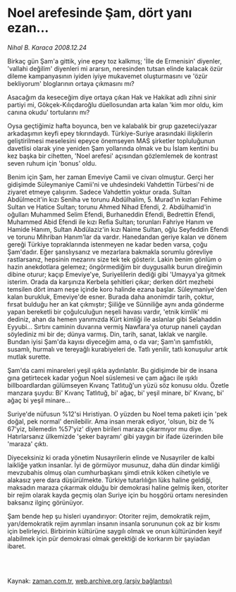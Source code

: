 # Noel arefesinde Şam, dört yanı ezan...

*Nihal B. Karaca 2008.12.24*

<td class="columnist-detail">
<p>Birkaç gün Şam'a gittik, yine epey toz kalkmış; 'İlle de Ermenisin' diyenler, 'vallahi değilim' diyenleri mi ararsın, neresinden tutsan elinde kalacak özür dileme kampanyasının iyiden iyiye  mukavemet oluşturmasını ve 'özür bekliyorum' bloglarının ortaya çıkmasını mı?</p>
<p>
<div id="haberMetinDiv">
<p>Asacağım da keseceğim diye ortaya çıkan Hak ve Hakikat adlı zihni sinir partiyi mi, Gökçek-Kılıçdaroğlu düellosundan arta kalan 'kim mor oldu, kim canına okudu' tortularını mı? 
<p>Oysa geçtiğimiz hafta boyunca, ben ve kalabalık bir grup gazeteci/yazar arkadaşımın keyfi epey tıkırındaydı. Türkiye-Suriye arasındaki ilişkilerin geliştirilmesi meselesini epeyce önemseyen MAS şirketler topluluğunun davetlisi olarak yine yeniden Şam yollarında olmak ve bu İslam kentini bu kez başka bir cihetten, 'Noel arefesi' açısından gözlemlemek de kontrast seven ruhum için 'bonus' oldu. 
<p>Benim için Şam, her zaman Emeviye Camii ve civarı olmuştur. Gerçi her gidişimde Süleymaniye Camii'ni ve uhdesindeki Vahdettin Türbesi'ni de ziyaret etmeye çalışırım. Sadece Vahdettin yoktur orada. Sultan Abdülmecit'in kızı Seniha ve torunu Abdülhalim, 5. Murad'ın kızları Fehime Sultan ve Hatice Sultan; torunu Ahmed Nihad Efendi, 2. Abdülhamid'in oğulları Muhammed Selim Efendi, Burhaneddin Efendi, Bedrettin Efendi, Muhammed Abid Efendi ile kızı Refia Sultan; torunları Fahriye Hanım ve Hamide Hanım, Sultan Abdülaziz'in kızı Naime Sultan, oğlu Seyfeddin Efendi ve torunu Mihriban Hanım'lar da vardır. Hanedandan geriye kalan ve dönem gereği Türkiye topraklarında istenmeyen ne kadar beden varsa, çoğu Şam'dadır. Eğer şanslıysanız ve mezarlara bakmakla sorumlu görevliye rastlarsanız, hepsinin mezarını size tek tek gösterir. Lakin benim gönlüm o hazin anekdotlara gelemez; öngörmediğim bir duygusallık burun direğimin dibine oturur; kaçıp Emeviye'ye, Suriyelilerin dediği gibi 'Umayya'ya gitmek isterim. Orada da karşınıza Kerbela şehitleri çıkar; derken dört mezhebi temsilen dört imam neşe içinde koro halinde ezana başlar. Süleymaniye'den kalan burukluk, Emeviye'de esner. Burada daha anonimdir tarih, çoktur, fırsat bulduğu her an kat çıkmıştır; Şiiliğe ve Sünniliğe aynı anda gönderme yapan bereketli bir çoğulculuğun neşeli havası vardır, 'etnik kimlik' mi dediniz, ahan da hemen yanımızda Kürt kimliği ile aslanlar gibi Selahaddin Eyyubi... Sırtını caminin duvarına vermiş Nawfara'ya oturup naneli çaydan söylediniz mi bir de; dünya varmış. Din, tarih, sanat, laklak ve nargile. Bundan iyisi Şam'da kayısı diyeceğim ama, o da var; Şam'ın şamfıstıklı, susamlı, hurmalı ve tereyağlı kurabiyeleri de. Tatlı yenilir, tatlı konuşulur artık mutlak surette.
<p>Şam'da cami minareleri yeşil ışıkla aydınlatılır. Bu gidişimde bir de insana gına getirtecek kadar yoğun Noel süslemesi ve çam ağacı ile ışıklı billboardlardan gülümseyen Kıvanç Tatlıtuğ'un yüzü söz konusu oldu. Özetle manzara şuydu: Bi' Kıvanç Tatlıtuğ, bi' ağaç, bi' yeşil minare, bi' Kıvanç, bi' ağaç bi yeşil minare...
<p>Suriye'de nüfusun %12'si Hıristiyan. O yüzden bu Noel tema paketi için 'pek doğal, pek normal' denilebilir. Ama insan merak ediyor, 'olsun, biz de % 67'yiz, bilemedin %57'yiz' diyen birileri maraza çıkarmıyor mu diye. Hatırlarsanız ülkemizde 'şeker bayramı' gibi yaygın bir ifade üzerinden bile 'maraza' çıktı. 
<p>Diyeceksiniz ki orada yönetim Nusayrilerin elinde ve Nusayriler de kalbi laikliğe yatkın insanlar. İyi de görmüyor musunuz, daha dün dindar kimliği mevzubahis olmuş olan cumhurbaşkanı şimdi etnik köken cihetiyle ve alakasız yere dara düşürülmekte. Türkiye tutarlılığın lüks haline geldiği, maksadın maraza çıkarmak olduğu bir demokrasi haline gelmiş iken, otoriter bir rejim olarak kayda geçmiş olan Suriye için bu hoşgörü ortamı neresinden baksanız ilginç görünüyor. 
<p>Şam bende hep şu hisleri uyandırıyor: Otoriter rejim, demokratik rejim, yarı/demokratik rejim ayrımları insanın insanla sorununun çok az bir kısmı için belirleyici. Birbirinin kültürüne saygılı olmak ve onun kültüründen keyif alabilmek için pür demokrasi olmak gerektiği de korkarım bir şayiadan ibaret.</p></p></p></p></p></p></p></div>
</p>


<p><br>
		 </br></p></td>

Kaynak: [zaman.com.tr](http://zaman.com.tr/yazar.do?yazino=773742), [web.archive.org (arşiv bağlantısı)](http://web.archive.org/web/20110602192654/http://www.zaman.com.tr:80/yazar.do?yazino=773742)
